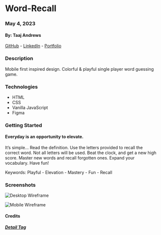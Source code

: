# Word-Recall

### May 4, 2023

#### By: Taaj Andrews

[GitHub](https://github.com/TaajAndrews) - [LinkedIn](https://linkedin.com/in/taajandrews) - [Portfolio](https://linkedin.com/in/taajandrews)

### **Description**

Mobile first inspired design. Colorful & playful single player word guessing game.

### **Technologies**

- HTML
- CSS
- Vanilla JavaScript
- Figma

### **Getting Started**

#### Everyday is an opportunity to elevate.

It’s simple...
Read the definition.
Use the letters provided to recall the correct word. Not all letters will be used.
Beat the clock, and get a new high score.
Master new words and recall forgotten ones.
Expand your vocabulary. Have fun!

Keywords: Playful - Elevation - Mastery - Fun - Recall

### **Screenshots**

![Desktop Wireframe](https://i.imgur.com/Fl8nGYx.png)

![Mobile Wireframe](https://i.imgur.com/yIZDguw.png)

#### **Credits**

##### [Detail Tag](https://dev.to/felixdusengimana/lets-create-an-faq-section-with-html-and-css-only-detail-tag-explained-12gf)
